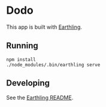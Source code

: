 # Dodo

This app is built with [Earthling](https://github.com/thomasboyt/earthling).

## Running

```
npm install
./node_modules/.bin/earthling serve
```

## Developing

See the [Earthling README](https://github.com/thomasboyt/earthling#earthling).
